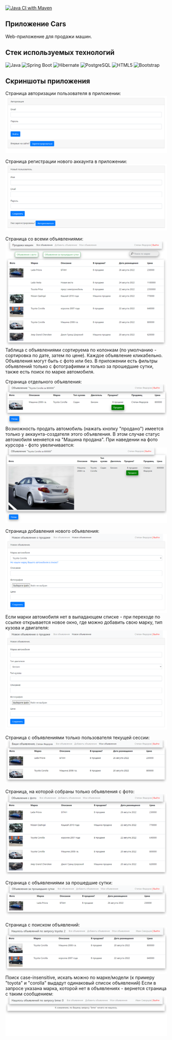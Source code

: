 [![Java CI with Maven](https://github.com/Insomn1ac/job4j_cars/actions/workflows/maven.yml/badge.svg)](https://github.com/Insomn1ac/job4j_cars/actions/workflows/maven.yml)


<a name="title"><h2>Приложение Cars</h2></a>

Web-приложение для продажи машин.

<a name="tech"><h2>Стек используемых технологий</h2></a>

![Java](https://img.shields.io/badge/Java-ED8B00?style=for-the-badge&logo=java&logoColor=white)
![Spring Boot](https://img.shields.io/badge/Spring-6DB33F?style=for-the-badge&logo=spring&logoColor=white)
![Hibernate](https://img.shields.io/badge/Hibernate-59666C?style=for-the-badge&logo=Hibernate&logoColor=white)
![PostgreSQL](https://img.shields.io/badge/PostgreSQL-316192?style=for-the-badge&logo=postgresql&logoColor=white)
![HTML5](https://img.shields.io/badge/HTML5-E34F26?style=for-the-badge&logo=html5&logoColor=white)
![Bootstrap](https://img.shields.io/badge/Bootstrap-563D7C?style=for-the-badge&logo=bootstrap&logoColor=white)

<a name="tech"><h2>Скриншоты приложения</h2></a>

Страница авторизации пользователя в приложении:
![authorizationPage](src/main/resources/attachments/authorizationPage.png)

Страница регистрации нового аккаунта в приложении:
![registrationPage](src/main/resources/attachments/registrationPage.png)

Страница со всеми объявлениями:
![allAds](src/main/resources/attachments/allAdvertisements.png)
Таблица с объявлениями сортируема по колонкам (по умолчанию - сортировка по дате, затем по цене). 
Каждое объявление кликабельно.
Объявления могут быть с фото или без.
В приложении есть фильтры объявлений только с фотографиями и только за прошедшие сутки,
также есть поиск по марке автомобиля.

Страница отдельного объявления:
![advertisement](src/main/resources/attachments/advertisement.png)
Возможность продать автомобиль (нажать кнопку "продано") имеется только у аккаунта-создателя этого объявления.
В этом случае статус автомобиля меняется на "Машина продана".
При наведении на фото курсора - фото увеличивается:
![adPhotoOnMouseOver](src/main/resources/attachments/adPhotoOnMouseOver.png)

Страница добавления нового объявления:
![newAd](src/main/resources/attachments/newAdWithBrandFromList.png)
Если марки автомобиля нет в выпадающем списке - при переходе по ссылке открывается новое окно,
где можно добавить свою марку, тип кузова и двигателя:
![customAd](src/main/resources/attachments/newCustomAd.png)

Страница с объявлениями только пользователя текущей сессии:
![userAds](src/main/resources/attachments/userAds.png)

Страница, на которой собраны только объявления с фото:
![adsWithPhoto](src/main/resources/attachments/adsWithPhoto.png)

Страница с объявлениями за прошедшие сутки:
![pastDayAds](src/main/resources/attachments/pastDayAds.png)

Страница с поиском объявлений:
![successSearch](src/main/resources/attachments/searchByCarBrandPage.png)
Поиск case-insensitive, искать можно по марке/модели 
(к примеру "toyota" и "corolla" выдадут одинаковый список объявлений)
Если в запросе указана марка, которой нет в объявлениях - вернется страница с таким сообщением:
![failedSearch](src/main/resources/attachments/failedSearch.png)
